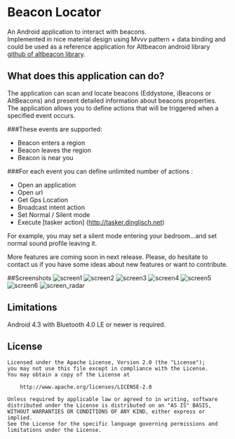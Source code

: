 Beacon Locator
=======================

An Android application to interact with beacons.  
Implemented in nice material design using Mvvv pattern + data binding and could be used as a reference application for
Altbeacon android library 
[github of altbeacon library](http://altbeacon.github.io/android-beacon-library/).

## What does this application can do?

The application can scan and locate beacons (Eddystone, iBeacons or AltBeacons) and present detailed information 
about beacons properties.
The application allows you to define actions that will be triggered when a specified event occurs.

###These events are supported:
- Beacon enters a region
- Beacon leaves the region
- Beacon is near you
 
###For each event you can define unlimited number of actions :
- Open an application
- Open url
- Get Gps Location
- Broadcast intent action
- Set Normal / Silent mode
- Execute [tasker action] (http://tasker.dinglisch.net) 

For example, you may set a silent mode entering your bedroom...and set normal sound profile leaving it.

More features are coming soon in next release. 
Please, do hesitate to contact us if you have some ideas about new features or want to contribute.

##Screenshots
![screen1](https://cloud.githubusercontent.com/assets/415304/12170836/d8b1c9f2-b544-11e5-9e05-98a850a6a998.png)
![screen2](https://cloud.githubusercontent.com/assets/415304/12170835/d8b10616-b544-11e5-8abc-95dad8295b6e.png)
![screen3](https://cloud.githubusercontent.com/assets/415304/12170832/d8ae2e78-b544-11e5-9376-c8759d08480e.png)
![screen4](https://cloud.githubusercontent.com/assets/415304/12170837/d8b27262-b544-11e5-9ae7-ce7e91c6abe9.png)
![screen5](https://cloud.githubusercontent.com/assets/415304/12170834/d8afe682-b544-11e5-97d4-681f9a045a86.png)
![screen6](https://cloud.githubusercontent.com/assets/415304/12170833/d8af3836-b544-11e5-8112-8eda824b22ba.png)
![screen_radar](https://cloud.githubusercontent.com/assets/415304/12170838/d8c3fb22-b544-11e5-8ecd-f56ed1f51097.png)

## Limitations
Android 4.3 with Bluetooth 4.0 LE or newer is required.

## License

    Licensed under the Apache License, Version 2.0 (the "License");
    you may not use this file except in compliance with the License.
    You may obtain a copy of the License at

        http://www.apache.org/licenses/LICENSE-2.0

    Unless required by applicable law or agreed to in writing, software
    distributed under the License is distributed on an "AS IS" BASIS,
    WITHOUT WARRANTIES OR CONDITIONS OF ANY KIND, either express or implied.
    See the License for the specific language governing permissions and
    limitations under the License.


